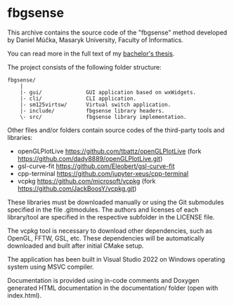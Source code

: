 # fbgsense
This archive contains the source code of the "fbgsense" method developed by Daniel Múčka, Masaryk University, Faculty of Informatics.

You can read more in the full text of my [bachelor's thesis](https://is.muni.cz/th/mf5l7/).

The project consists of the following folder structure:

```
fbgsense/
    |
    |- gui/              GUI application based on wxWidgets.
    |- cli/              CLI application.
    |- sm125virtsw/      Virtual switch application.
    |- include/          fbgsense library headers.
    \- src/              fbgsense library implementation.
```
Other files and/or folders contain source codes of the third-party tools and libraries:

 - openGLPlotLive https://github.com/tbattz/openGLPlotLive (fork https://github.com/dady8889/openGLPlotLive.git)
 - gsl-curve-fit https://github.com/Eleobert/gsl-curve-fit
 - cpp-terminal https://github.com/jupyter-xeus/cpp-terminal
 - vcpkg https://github.com/microsoft/vcpkg (fork https://github.com/JackBoosY/vcpkg.git)

These libraries must be downloaded manually or using the Git submodules specified in the file .gitmodules.
The authors and licenses of each library/tool are specified in the respective subfolder in the LICENSE file.

The vcpkg tool is necessary to download other dependencies, such as OpenGL, FFTW, GSL, etc.
These dependencies will be automatically downloaded and built after initial CMake setup.

The application has been built in Visual Studio 2022 on Windows operating system using MSVC compiler.

Documentation is provided using in-code comments and Doxygen generated HTML documentation in the documentation/ folder (open with index.html).

